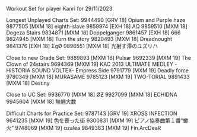 Workout Set for player Kanri for 29/11/2023

Longest Unplayed Charts Set:
9944490 [GRV 18] Opium and Purple haze
9877505 [MXM 18] eighth-slave
9859974 [EXH 18] ΑΩ
9859510 [MXM 18] Dogeza Stairs
9834871 [MXM 18] Doppelganger
9861457 [EXH 18] 666
9824945 [MXM 18] Turn the story
9820493 [MXM 18] Dreadnought
9841376 [EXH 18] ΣgØ
9896551 [MXM 18] 光射す澪のユズリハ

Close to new Grade Set:
9889893 [MXM 18] Pulsar
9692339 [MXM 19] The Clown of 24stairs
9694369 [MXM 19] KAC 2013 ULTIMATE MEDLEY -HISTORIA SOUND VOLTEX- Empress Side
9791779 [MXM 19] Deadly force
9780349 [MXM 18] MURASAME
9785123 [MXM 19] TWO-TORIAL
9891433 [MXM 18] Destiny

Close to UC Set:
9936770 [MXM 18] ØƵ
9927099 [MXM 18] ECHIDNA
9945604 [MXM 18] 無魎大数

Difficult Charts for Practice Set:
9787143 [GRV 19] XROSS INFECTION
9641235 [MXM 19] 色を喪った街
9300831 [MXM 19] ピアノ協奏曲第１番”蠍火”
9748069 [MXM 19] αzalea
9849383 [MXM 19] Fin.ArcDeaR
